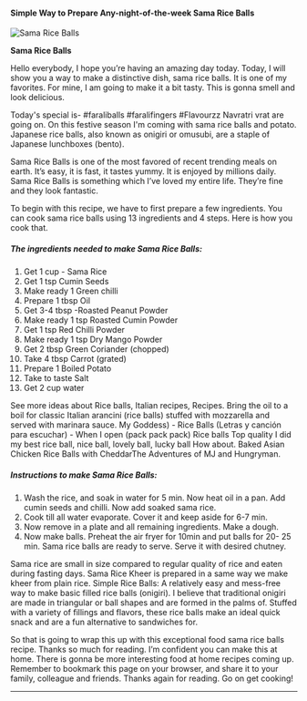             

#### Simple Way to Prepare Any-night-of-the-week Sama Rice Balls

![Sama Rice Balls](https://img-global.cpcdn.com/recipes/762c27f07bb8179d/751x532cq70/sama-rice-balls-recipe-main-photo.jpg)

**Sama Rice Balls**

Hello everybody, I hope you’re having an amazing day today. Today, I will show you a way to make a distinctive dish, sama rice balls. It is one of my favorites. For mine, I am going to make it a bit tasty. This is gonna smell and look delicious.

Today's special is- #faraliballs #faralifingers #Flavourzz Navratri vrat are going on. On this festive season I'm coming with sama rice balls and potato. Japanese rice balls, also known as onigiri or omusubi, are a staple of Japanese lunchboxes (bento).

Sama Rice Balls is one of the most favored of recent trending meals on earth. It’s easy, it is fast, it tastes yummy. It is enjoyed by millions daily. Sama Rice Balls is something which I’ve loved my entire life. They’re fine and they look fantastic.

To begin with this recipe, we have to first prepare a few ingredients. You can cook sama rice balls using 13 ingredients and 4 steps. Here is how you cook that.

##### The ingredients needed to make Sama Rice Balls:

1.  Get 1 cup - Sama Rice
2.  Get 1 tsp Cumin Seeds
3.  Make ready 1 Green chilli
4.  Prepare 1 tbsp Oil
5.  Get 3-4 tbsp -Roasted Peanut Powder
6.  Make ready 1 tsp Roasted Cumin Powder
7.  Get 1 tsp Red Chilli Powder
8.  Make ready 1 tsp Dry Mango Powder
9.  Get 2 tbsp Green Coriander (chopped)
10.  Take 4 tbsp Carrot (grated)
11.  Prepare 1 Boiled Potato
12.  Take to taste Salt
13.  Get 2 cup water

See more ideas about Rice balls, Italian recipes, Recipes. Bring the oil to a boil for classic Italian arancini (rice balls) stuffed with mozzarella and served with marinara sauce. My Goddess) - Rice Balls (Letras y canción para escuchar) - When I open (pack pack pack) Rice balls Top quality I did my best rice ball, nice ball, lovely ball, lucky ball How about. Baked Asian Chicken Rice Balls with CheddarThe Adventures of MJ and Hungryman.

##### Instructions to make Sama Rice Balls:

1.  Wash the rice, and soak in water for 5 min. Now heat oil in a pan. Add cumin seeds and chilli. Now add soaked sama rice.
2.  Cook till all water evaporate. Cover it and keep aside for 6-7 min.
3.  Now remove in a plate and all remaining ingredients. Make a dough.
4.  Now make balls. Preheat the air fryer for 10min and put balls for 20- 25 min. Sama rice balls are ready to serve. Serve it with desired chutney.

Sama rice are small in size compared to regular quality of rice and eaten during fasting days. Sama Rice Kheer is prepared in a same way we make kheer from plain rice. Simple Rice Balls: A relatively easy and mess-free way to make basic filled rice balls (onigiri). I believe that traditional onigiri are made in triangular or ball shapes and are formed in the palms of. Stuffed with a variety of fillings and flavors, these rice balls make an ideal quick snack and are a fun alternative to sandwiches for.

So that is going to wrap this up with this exceptional food sama rice balls recipe. Thanks so much for reading. I’m confident you can make this at home. There is gonna be more interesting food at home recipes coming up. Remember to bookmark this page on your browser, and share it to your family, colleague and friends. Thanks again for reading. Go on get cooking!

* * *